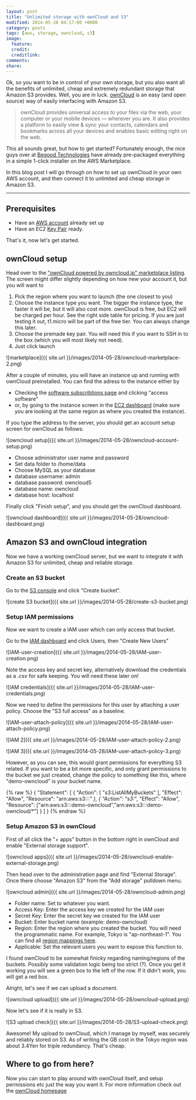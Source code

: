 ```yaml
---
layout: post
title: "Unlimited storage with ownCloud and S3"
modified: 2014-05-28 04:17:00 +0000
category: posts
tags: [aws, storage, owncloud, s3]
image:
  feature: 
  credit: 
  creditlink: 
comments: 
share: 
---
```


Ok, so you want to be in control of your own storage, but you also want all the benefits of unlimited, cheap and extremely redundant storage that Amazon S3 provides. Well, you are in luck. [ownCloud](http://owncloud.org/) is an easy (and open source) way of easily interfacing with Amazon S3.

>ownCloud provides universal access to your files via the web, your computer or your mobile devices — wherever you are.
>It also provides a platform to easily view & sync your contacts, calendars and bookmarks across all your devices and enables basic editing right on the web.

This all sounds great, but how to get started? Fortunately enough, the nice guys over at [Begood Technologies](http://owncloud.jp/) have already pre-packaged everything in a simple 1-click installer on the AWS Marketplace.

In this blog post I will go through on how to set up ownCloud in your own AWS account, and then connect it to unlimited and cheap storage in Amazon S3.

----

## Prerequisites

* Have an [AWS account](http://aws.amazon.com) already set up
* Have an EC2 [Key Pair](http://docs.aws.amazon.com/gettingstarted/latest/wah/getting-started-create-key-pair.html) ready.

That's it, now let's get started.

## ownCloud setup

Head over to the ["ownCloud powered by owncloud.jp" marketplace listing](https://aws.amazon.com/marketplace/pp/B00F8I7IXG/ref=srh_res_product_title?ie=UTF8&sr=0-3&qid=1380794974138). The screen might differ slightly depending on how new your account it, but you will want to

1. Pick the region where you want to launch (the one closest to you)
2. Choose the instance type you want. The bigger the instance type, the faster it will be, but it will also cost more. ownCloud is free, but EC2 will be charged per hour. See the right side table for pricing. If you are just testing it out, t1.micro will be part of the free tier. You can always change this later.
3. Choose the premade key pair. You will need this if you want to SSH in to the box (which you will most likely not need).
4. Just click launch

![marketplace]({{ site.url }}/images/2014-05-28/owncloud-marketplace-2.png)

After a couple of minutes, you will have an instance up and running with ownCloud preinstalled. You can find the adress to the instance either by

* Checking the [software subscribtions page](https://aws.amazon.com/marketplace/library/ref=mrc_prm_manage_subscriptions) and clicking "access software"
* or, by going to the instance screen in the [EC2 dashboard](https://console.aws.amazon.com/ec2/) (make sure you are looking at the same region as where you created the instance).

If you type the address to the server, you should get an account setup screen for ownCloud as follows:

![owncloud setup]({{ site.url }}/images/2014-05-28/owncloud-account-setup.png)

* Choose administrator user name and password
* Set data folder to /home/data
* Choose MySQL as your database
 * database username: admin
 * database password: owncloud5
 * database name: owncloud
 * database host: localhost

Finally click "Finish setup", and you should get the ownCloud dashboard.

![owncloud dashboard]({{ site.url }}/images/2014-05-28/owncloud-dashboard.png)

## Amazon S3 and ownCloud integration

Now we have a working ownCloud server, but we want to integrate it with Amazon S3 for unlimited, cheap and reliable storage.

### Create an S3 bucket

Go to the [S3 console](https://console.aws.amazon.com/s3/) and click "Create bucket".

![create S3 bucket]({{ site.url }}/images/2014-05-28/create-s3-bucket.png)

### Setup IAM permissions

Now we want to create a IAM user which can only access that bucket.

Go to the [IAM dashboard](https://console.aws.amazon.com/iam/) and click Users, then "Create New Users"

![IAM-user-creation]({{ site.url }}/images/2014-05-28/IAM-user-creation.png)

Note the access key and secret key, alternatively download the credentials as a .csv for safe keeping. You will need these later on!

![IAM credentials]({{ site.url }}/images/2014-05-28/IAM-user-credentials.png)

Now we need to define the permissions for this user by attaching a user policy. Choose the "S3 full access" as a baseline.

![IAM-user-attach-policy]({{ site.url }}/images/2014-05-28/IAM-user-attach-policy.png)

![IAM 2]({{ site.url }}/images/2014-05-28/IAM-user-attach-policy-2.png)

![IAM 3]({{ site.url }}/images/2014-05-28/IAM-user-attach-policy-3.png)

However, as you can see, this would grant permissions for everything S3 related. If you want to be a bit more specific, and only grant permissions to the bucket we just created, change the policy to something like this, where "demo-owncloud" is your bucket name.

{% raw %}
	{
	  "Statement": [
	    {
	      "Action": [
	        "s3:ListAllMyBuckets"
	      ],
	      "Effect": "Allow",
	      "Resource": "arn:aws:s3:::*"
	    },
	    {
	      "Action": "s3:*",
	      "Effect": "Allow",
	      "Resource": ["arn:aws:s3:::demo-owncloud","arn:aws:s3:::demo-owncloud/*"]
	    }
	  ]
	}
{% endraw %}


### Setup Amazon S3 in ownCloud

First of all click the "+ apps" button in the bottom right in ownCloud and enable "External storage support".

![owncloud apps]({{ site.url }}/images/2014-05-28/owncloud-enable-external-storage.png)

Then head over to the administration page and find "External Storage". Once there choose "Amazon S3" from the "Add storage" pulldown menu.

![owncloud admin]({{ site.url }}/images/2014-05-28/owncloud-admin.png)

* Folder name: Set to whatever you want.
* Access Key: Enter the access key we created for the IAM user
* Secret Key: Enter the secret key we created for the IAM user
* Bucket: Enter bucket name (example: demo-owncloud)
* Region: Enter the region where you created the bucket. You will need the programmatic name. For example, Tokyo is "ap-northeast-1". You can find all [region mappings here](http://docs.aws.amazon.com/AWSEC2/latest/UserGuide/using-regions-availability-zones.html).
* Applicable: Set the relevant users you want to expose this function to.

I found ownCloud to be somewhat finicky regarding naming/regions of the buckets. Possibly some validation logic being too strict (?). Once you get it working you will see a green box to the left of the row. If it didn't work, you will get a red box.

Alright, let's see if we can upload a document.

![owncloud upload]({{ site.url }}/images/2014-05-28/owncloud-upload.png)

Now let's see if it is really in S3.

![S3 upload check]({{ site.url }}/images/2014-05-28/S3-upload-check.png)

Awesome! My upload to ownCloud, which I manage by myself, was securely and reliably stored on S3. As of writing the GB cost in the Tokyo region was about 3.4Yen for triple redundancy. That's cheap.

## Where to go from here?

Now you can start to play around with ownCloud itself, and setup permissions etc just the way you want it. For more information check out the [ownCloud homepage](http://owncloud.org)
